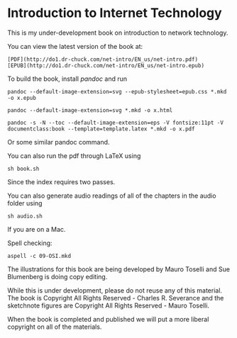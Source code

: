 Introduction to Internet Technology
===================================

This is my under-development book on introduction to network
technology.  

You can view the latest version of the book at:

    [PDF](http://do1.dr-chuck.com/net-intro/EN_us/net-intro.pdf)
    [EPUB](http://do1.dr-chuck.com/net-intro/EN_us/net-intro.epub)

To build the book, install *pandoc* and run

    pandoc --default-image-extension=svg --epub-stylesheet=epub.css *.mkd -o x.epub

    pandoc --default-image-extension=svg *.mkd -o x.html

    pandoc -s -N --toc --default-image-extension=eps -V fontsize:11pt -V documentclass:book --template=template.latex *.mkd -o x.pdf 

Or some similar pandoc command.

You can also run the pdf through LaTeX using 

	sh book.sh

Since the index requires two passes.

You can also generate audio readings of all of the chapters in the audio folder
using 

	sh audio.sh

If you are on a Mac.

Spell checking:

    aspell -c 09-OSI.mkd

The illustrations for this book are being developed by Mauro Toselli
and Sue Blumenberg is doing copy editing.

While this is under development, please do not reuse any of this material.
The book is Copyright All Rights Reserved - Charles R. Severance and the 
sketchnote figures are Copyright All Rights Reserved - Mauro Toselli.

When the book is completed and published we will put a more liberal copyright
on all of the materials.

